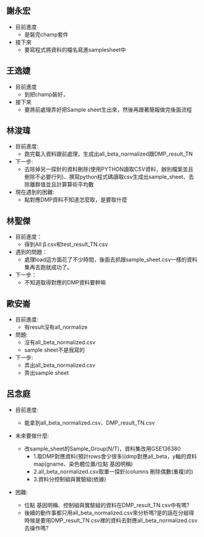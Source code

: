 ## 謝永宏
- 目前進度
	- 是裝完champ套件
- 接下來
	- 要寫程式將資料的檔名寫進samplesheet中


## 王逸婕
- 目前進度
	- 到把champ裝好，
- 接下來
	- 要將前處理弄好把Sample sheet生出來，然後再跟著簡報做完後面流程 

## 林浚瑋
- 目前進度: 
	- 跑完載入資料跟前處理，生成出all_beta_normalized跟DMP_result_TN  
- 下一步:
	- 去除掉另一探針的資料刪除(使用PYTHON讀取CSV資料，辦別檔案並且刪除不必要行列)、撰寫python程式碼讀取csv生成出sample_sheet、去除離群值並且計算算術平均數  
- 現在遇到的困難:
	- 點對應DMP資料不知道怎麼取，是要取什麼

## 林聖傑
- 目前進度：
	- 得到All β.csv和test_result_TN.csv
- 遇到的問題：
	- 處理load這方面花了不少時間，後面去抓跟sample_sheet.csv一樣的資料集再去跑就成功了。
- 下一步：
	- 不知道取得對應的DMP資料要幹嘛

## 歐安崙
- 目前進度:
	- 有result沒有all_normalize
- 問題:
	- 沒有all_beta_normalized.csv
	- sample sheet不是我寫的
- 下一步:
	- 弄出all_beta_normalized.csv
	- 弄出sample sheet

## 呂念庭
- 目前進度:
	- 能拿到all_beta_normalized.csv、DMP_result_TN.csv

- 未來要做什麼:
	- 改sample_sheet的Sample_Group(N/T)，資料集改用GSE136380
		- 1.取DMP對應資料(預計rows會少很多)(dmp對應all_beta，y軸的資料map(gname、染色體位置/位點 基因明稱)
		- 2.all_beta_normalized.csv取單一探針(columns 刪除偶數(重複)的)
		- 3.資料分控制組與實驗組(依據)

- 困難:
	- 位點 基因明稱、控制組與實驗組的資料在DMP_result_TN.csv中有嗎?
	- 後續的動作事都只用all_beta_normalized.csv來分析嗎?是的話在分組得時候是要用DMP_result_TN.csv裡的資料去對應all_beta_normalized.csv去操作嗎?